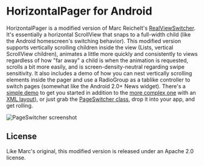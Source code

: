 HorizontalPager for Android
==============
HorizontalPager is a modified version of Marc Reichelt's [RealViewSwitcher](http://marcreichelt.blogspot.com/2010/09/android-use-realviewswitcher-to-switch.html). It's essentially a horizontal ScrollView that snaps to a full-width child (like the Android homescreen's switching behavior). This modified version supports vertically scrolling children inside the view (Lists, vertical ScrollView children), animates a little more quickly and consistently to views regardless of how "far away" a child is when the animation is requested,  scrolls a bit more easily, and is screen-density-neutral regarding swipe sensitivity. It also includes a demo of how you can nest vertically scrolling elements inside the pager and use a RadioGroup as a tablike controller to switch pages (somewhat like the Android 2.0+ News widget). There's a [simple demo](https://github.com/ysamlan/horizontalpager/blob/master/src/com/github/ysamlan/horizontalpager/HorizontalPagerDemo.java) to get you started in addition to the [more complex one](https://github.com/ysamlan/horizontalpager/blob/master/src/com/github/ysamlan/horizontalpager/TabbedHorizontalPagerDemo.java) with an [XML layout](https://github.com/ysamlan/horizontalpager/blob/master/res/layout/activity_tabbed_horizontal_pager_demo.xml)), or just grab the [PageSwitcher class](https://github.com/ysamlan/horizontalpager/blob/master/src/com/github/ysamlan/horizontalpager/HorizontalPager.java), drop it into your app, and get rolling.

![PageSwitcher screenshot](http://ysamlan.github.com/horizontalpager/horizontal-pager-screenshot.png)

License
-----
Like Marc's original, this modified version is released under an Apache 2.0 license. 
